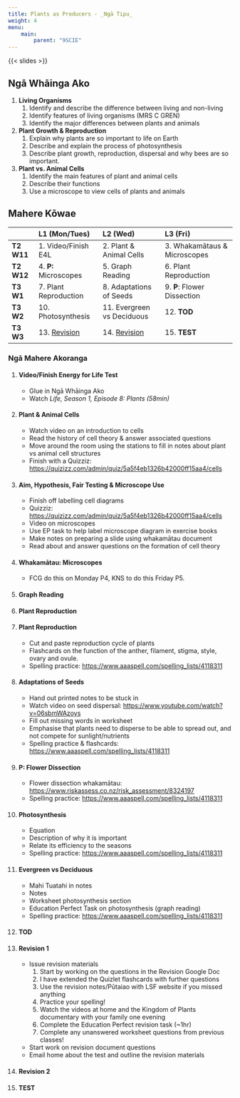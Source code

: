 ```yaml
---
title: Plants as Producers - _Ngā Tipu_
weight: 4
menu:
    main:
        parent: "9SCIE"
---
```


{{< slides >}}

## Ngā Whāinga Ako

1. __Living Organisms__
    1. Identify and describe the difference between living and non-living
    2. Identify features of living organisms (MRS C GREN)
    3. Identify the major differences between plants and animals
2. __Plant Growth & Reproduction__
    1. Explain why plants are so important to life on Earth
    2. Describe and explain the process of photosynthesis
    3. Describe plant growth, reproduction, dispersal and why bees are so important.
3. __Plant vs. Animal Cells__
    1. Identify the main features of plant and animal cells
    2. Describe their functions
    3. Use a microscope to view cells of plants and animals

## Mahere Kōwae

|            | L1 (Mon/Tues)               | L2 (Wed)                    | L3 (Fri)                     |
|:-----------|:----------------------------|:----------------------------|:-----------------------------|
| __T2 W11__ | 1. Video/Finish E4L         | 2. Plant & Animal Cells     | 3. Whakamātaus & Microscopes |
| __T2 W12__ | 4. __P:__ Microscopes       | 5. Graph Reading            | 6. Plant Reproduction        |
| __T3 W1__  | 7. Plant Reproduction       | 8. Adaptations of Seeds     | 9. __P__: Flower Dissection  |
| __T3 W2__  | 10. Photosynthesis          | 11. Evergreen vs Deciduous  | 12. __TOD__                  |
| __T3 W3__  | 13. [Revision](#revision-1) | 14. [Revision](#revision-2) | 15. __TEST__                 |

### Ngā Mahere Akoranga

1. #### Video/Finish Energy for Life Test
    - Glue in Ngā Whāinga Ako
    - Watch _Life, Season 1, Episode 8: Plants (58min)_
2. #### Plant & Animal Cells
    - Watch video on an introduction to cells
    - Read the history of cell theory & answer associated questions
    - Move around the room using the stations to fill in notes about plant vs animal cell structures
    - Finish with a Quizziz: https://quizizz.com/admin/quiz/5a5f4eb1326b42000ff15aa4/cells
3. #### Aim, Hypothesis, Fair Testing & Microscope Use
    - Finish off labelling cell diagrams
    - Quizziz: https://quizizz.com/admin/quiz/5a5f4eb1326b42000ff15aa4/cells
    - Video on microscopes
    - Use EP task to help label microscope diagram in exercise books
    - Make notes on preparing a slide using whakamātau document
    - Read about and answer questions on the formation of cell theory
4. #### __Whakamātau__: Microscopes
    - FCG do this on Monday P4, KNS to do this Friday P5.
5. #### Graph Reading
6. #### Plant Reproduction
7. #### Plant Reproduction
    - Cut and paste reproduction cycle of plants
    - Flashcards on the function of the anther, filament, stigma, style, ovary and ovule.
    - Spelling practice: https://www.aaaspell.com/spelling_lists/4118311
8. #### Adaptations of Seeds
    - Hand out printed notes to be stuck in
    - Watch video on seed dispersal: https://www.youtube.com/watch?v=06sbmWAzoys
    - Fill out missing words in worksheet
    - Emphasise that plants need to disperse to be able to spread out, and not compete for sunlight/nutrients
    - Spelling practice & flashcards: https://www.aaaspell.com/spelling_lists/4118311
9. #### __P__: Flower Dissection
    - Flower dissection whakamātau: https://www.riskassess.co.nz/risk_assessment/8324197
    - Spelling practice: https://www.aaaspell.com/spelling_lists/4118311
10. #### Photosynthesis
    - Equation
    - Description of why it is important
    - Relate its efficiency to the seasons
    - Spelling practice: https://www.aaaspell.com/spelling_lists/4118311
11. #### Evergreen vs Deciduous
    - Mahi Tuatahi in notes
    - Notes
    - Worksheet photosynthesis section
    - Education Perfect Task on photosynthesis (graph reading)
    - Spelling practice: https://www.aaaspell.com/spelling_lists/4118311
12. #### __TOD__
13. #### Revision 1
    - Issue revision materials
        1. Start by working on the questions in the Revision Google Doc
        2. I have extended the Quizlet flashcards with further questions
        3. Use the revision notes/Pūtaiao with LSF website if you missed anything
        4. Practice your spelling!
        5. Watch the videos at home and the Kingdom of Plants documentary with your family one evening
        6. Complete the Education Perfect revision task (~1hr)
        7. Complete any unanswered worksheet questions from previous classes!
    - Start work on revision document questions
    - Email home about the test and outline the revision materials
14. #### Revision 2
15. #### __TEST__
